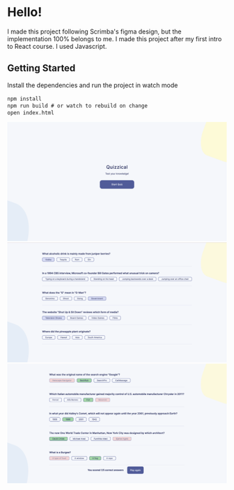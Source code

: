 # Hello!

I made this project following Scrimba's figma design, but the implementation 100% belongs to me. I made this project after my first intro to React course. I used Javascript.

## Getting Started
Install the dependencies and run the project in watch mode
```
npm install
npm run build # or watch to rebuild on change
open index.html
```

![](/screenshot1.png)
![](/screenshot2.png)
![](/screenshot3.png)
